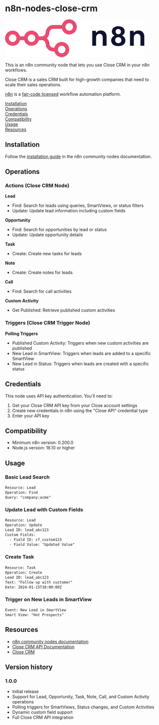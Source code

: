 # n8n-nodes-close-crm

![n8n.io - Workflow Automation](https://raw.githubusercontent.com/n8n-io/n8n/master/assets/n8n-logo.png)

This is an n8n community node that lets you use Close CRM in your n8n workflows.

Close CRM is a sales CRM built for high-growth companies that need to scale their sales operations.

[n8n](https://n8n.io/) is a [fair-code licensed](https://docs.n8n.io/reference/license/) workflow automation platform.

[Installation](#installation)  
[Operations](#operations)  
[Credentials](#credentials)  
[Compatibility](#compatibility)  
[Usage](#usage)  
[Resources](#resources)  

## Installation

Follow the [installation guide](https://docs.n8n.io/integrations/community-nodes/installation/) in the n8n community nodes documentation.

## Operations

### Actions (Close CRM Node)

**Lead**
- Find: Search for leads using queries, SmartViews, or status filters
- Update: Update lead information including custom fields

**Opportunity**
- Find: Search for opportunities by lead or status
- Update: Update opportunity details

**Task**
- Create: Create new tasks for leads

**Note**
- Create: Create notes for leads

**Call**
- Find: Search for call activities

**Custom Activity**
- Get Published: Retrieve published custom activities

### Triggers (Close CRM Trigger Node)

**Polling Triggers**
- Published Custom Activity: Triggers when new custom activities are published
- New Lead in SmartView: Triggers when leads are added to a specific SmartView
- New Lead in Status: Triggers when leads are created with a specific status

## Credentials

This node uses API key authentication. You'll need to:

1. Get your Close CRM API key from your Close account settings
2. Create new credentials in n8n using the "Close API" credential type
3. Enter your API key

## Compatibility

- Minimum n8n version: 0.200.0
- Node.js version: 18.10 or higher

## Usage

### Basic Lead Search
```
Resource: Lead
Operation: Find
Query: "company:acme"
```

### Update Lead with Custom Fields
```
Resource: Lead
Operation: Update
Lead ID: lead_abc123
Custom Fields:
  - Field ID: cf_custom123
  - Field Value: "Updated Value"
```

### Create Task
```
Resource: Task
Operation: Create
Lead ID: lead_abc123
Text: "Follow up with customer"
Date: 2024-01-15T10:00:00Z
```

### Trigger on New Leads in SmartView
```
Event: New Lead in SmartView
Smart View: "Hot Prospects"
```

## Resources

- [n8n community nodes documentation](https://docs.n8n.io/integrations/community-nodes/)
- [Close CRM API Documentation](https://developer.close.com/)
- [Close CRM](https://close.com/)

## Version history

### 1.0.0
- Initial release
- Support for Lead, Opportunity, Task, Note, Call, and Custom Activity operations
- Polling triggers for SmartViews, Status changes, and Custom Activities
- Dynamic custom field support
- Full Close CRM API integration